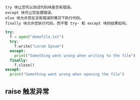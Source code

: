 ## 

    try 块让您可以测试代码块是否有错误。 
    except 块可让您处理错误。 
    else 块允许您在没有错误的情况下执行代码。 
    finally 块允许您执行代码，而不管 try- 和 except 块的结果如何。


```python
try:
  f = open("demofile.txt")
  try:
    f.write("Lorum Ipsum")
  except:
    print("Something went wrong when writing to the file")
  finally:
    f.close()
except:
  print("Something went wrong when opening the file")
```


## raise 触发异常

```python
```